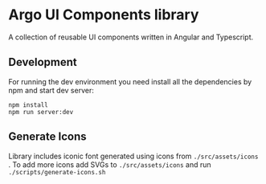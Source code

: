 # Argo UI Components library

A collection of reusable UI components written in Angular and Typescript.

## Development

For running the dev environment you need install all the dependencies by npm and start dev server:

```
npm install
npm run server:dev
```

## Generate Icons

Library includes iconic font generated using icons from `./src/assets/icons` . To add more icons add SVGs to `./src/assets/icons` and run `./scripts/generate-icons.sh`
